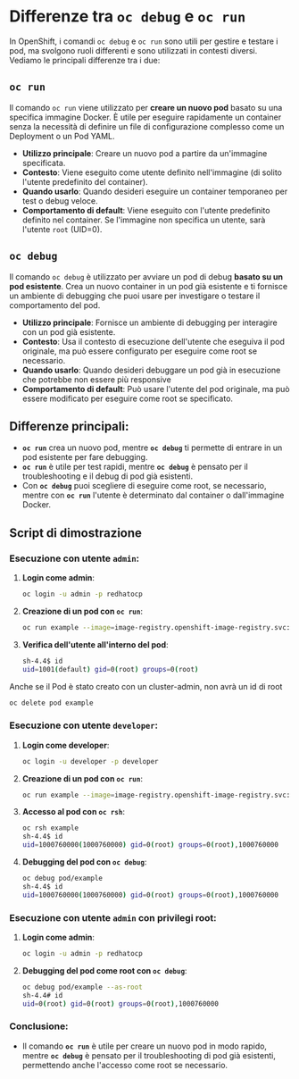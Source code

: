 # Differenze tra `oc debug` e `oc run`

In OpenShift, i comandi `oc debug` e `oc run` sono utili per gestire e testare i pod, ma svolgono ruoli differenti e sono utilizzati in contesti diversi. Vediamo le principali differenze tra i due:

## `oc run`
Il comando `oc run` viene utilizzato per **creare un nuovo pod** basato su una specifica immagine Docker. È utile per eseguire rapidamente un container senza la necessità di definire un file di configurazione complesso come un Deployment o un Pod YAML.

- **Utilizzo principale**: Creare un nuovo pod a partire da un'immagine specificata.
- **Contesto**: Viene eseguito come utente definito nell'immagine (di solito l'utente predefinito del container).
- **Quando usarlo**: Quando desideri eseguire un container temporaneo per test o debug veloce.
- **Comportamento di default**: Viene eseguito con l'utente predefinito definito nel container. Se l'immagine non specifica un utente, sarà l'utente `root` (UID=0).

## `oc debug`
Il comando `oc debug` è utilizzato per avviare un pod di debug **basato su un pod esistente**. Crea un nuovo container in un pod già esistente e ti fornisce un ambiente di debugging che puoi usare per investigare o testare il comportamento del pod.

- **Utilizzo principale**: Fornisce un ambiente di debugging per interagire con un pod già esistente.
- **Contesto**: Usa il contesto di esecuzione dell'utente che eseguiva il pod originale, ma può essere configurato per eseguire come root se necessario.
- **Quando usarlo**: Quando desideri debuggare un pod già in esecuzione che potrebbe non essere più responsive
- **Comportamento di default**: Può usare l'utente del pod originale, ma può essere modificato per eseguire come root se specificato.

## Differenze principali:
- **`oc run`** crea un nuovo pod, mentre **`oc debug`** ti permette di entrare in un pod esistente per fare debugging.
- **`oc run`** è utile per test rapidi, mentre **`oc debug`** è pensato per il troubleshooting e il debug di pod già esistenti.
- Con **`oc debug`** puoi scegliere di eseguire come root, se necessario, mentre con **`oc run`** l'utente è determinato dal container o dall'immagine Docker.

## Script di dimostrazione

### Esecuzione con utente `admin`:
1. **Login come admin**:
   ```bash
   oc login -u admin -p redhatocp
   ```

2. **Creazione di un pod con `oc run`**:
   ```bash
   oc run example --image=image-registry.openshift-image-registry.svc:5000/openshift/httpd:latest
   ```

3. **Verifica dell'utente all'interno del pod**:
   ```bash
   sh-4.4$ id
   uid=1001(default) gid=0(root) groups=0(root)
   ```
Anche se il Pod è stato creato con un cluster-admin, non avrà un id di root
   ```bash
   oc delete pod example
   ```

### Esecuzione con utente `developer`:
1. **Login come developer**:
   ```bash
   oc login -u developer -p developer
   ```
   
2. **Creazione di un pod con `oc run`**:
   ```bash
   oc run example --image=image-registry.openshift-image-registry.svc:5000/openshift/httpd:latest
   ```

3. **Accesso al pod con `oc rsh`**:
   ```bash
   oc rsh example
   sh-4.4$ id
   uid=1000760000(1000760000) gid=0(root) groups=0(root),1000760000
   ```

4. **Debugging del pod con `oc debug`**:
   ```bash
   oc debug pod/example
   sh-4.4$ id
   uid=1000760000(1000760000) gid=0(root) groups=0(root),1000760000
   ```

### Esecuzione con utente `admin` con privilegi root:

1. **Login come admin**:
   ```bash
   oc login -u admin -p redhatocp
   ```

2. **Debugging del pod come root con `oc debug`**:
   ```bash
   oc debug pod/example --as-root
   sh-4.4# id
   uid=0(root) gid=0(root) groups=0(root),1000760000
   ```

### Conclusione:
- Il comando **`oc run`** è utile per creare un nuovo pod in modo rapido, mentre **`oc debug`** è pensato per il troubleshooting di pod già esistenti, permettendo anche l'accesso come root se necessario.
```
